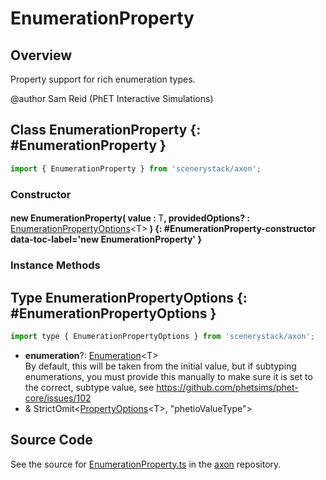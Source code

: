 # EnumerationProperty

## Overview

Property support for rich enumeration types.

@author Sam Reid (PhET Interactive Simulations)

## Class EnumerationProperty {: #EnumerationProperty }


```js
import { EnumerationProperty } from 'scenerystack/axon';
```
### Constructor

#### new EnumerationProperty( value : <span style="font-weight: 400;">T</span>, providedOptions? : <span style="font-weight: 400;">[EnumerationPropertyOptions](../axon/EnumerationProperty.md#EnumerationPropertyOptions)&lt;T&gt;</span> ) {: #EnumerationProperty-constructor data-toc-label='new EnumerationProperty' }

### Instance Methods





## Type EnumerationPropertyOptions {: #EnumerationPropertyOptions }


```js
import type { EnumerationPropertyOptions } from 'scenerystack/axon';
```


- **enumeration**?: [Enumeration](../phet-core/Enumeration.md)&lt;T&gt;
<br>  By default, this will be taken from the initial value, but if subtyping enumerations, you must provide this
  manually to make sure it is set to the correct, subtype value, see https://github.com/phetsims/phet-core/issues/102
- &amp; StrictOmit&lt;[PropertyOptions](../axon/Property.md#PropertyOptions)&lt;T&gt;, "phetioValueType"&gt;




## Source Code

See the source for [EnumerationProperty.ts](https://github.com/phetsims/axon/blob/main/js/EnumerationProperty.ts) in the [axon](https://github.com/phetsims/axon) repository.
